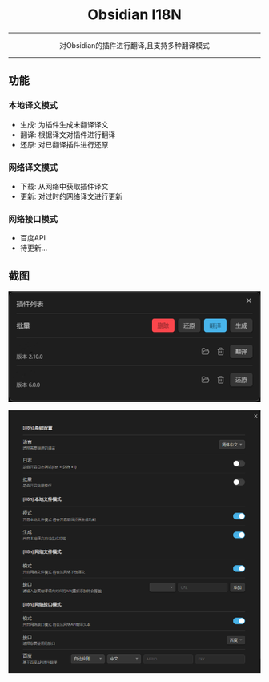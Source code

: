 <h1 align="center">Obsidian I18N</h1>

---

<p align="center">对Obsidian的插件进行翻译,且支持多种翻译模式</p>

---

## 功能

### 本地译文模式

- 生成: 为插件生成未翻译译文
- 翻译: 根据译文对插件进行翻译
- 还原: 对已翻译插件进行还原

### 网络译文模式

- 下载: 从网络中获取插件译文
- 更新: 对过时的网络译文进行更新

### 网络接口模式

- 百度API
- 待更新...

## 截图

![功能界面](images/2024-02-14_150035.png)

![设置界面](images/2024-02-14_144737.png)
